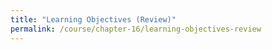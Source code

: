 ```yaml
---
title: "Learning Objectives (Review)"
permalink: /course/chapter-16/learning-objectives-review
---
```

